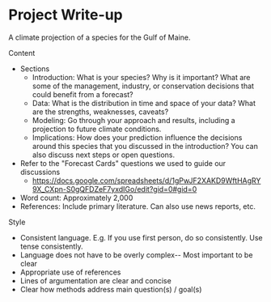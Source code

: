 # Project Write-up

A climate projection of a species for the Gulf of Maine.

Content
 - Sections
   - Introduction: What is your species? Why is it important? What are some of the management, industry, or conservation decisions that could benefit from a forecast?
   - Data: What is the distribution in time and space of your data? What are the strengths, weaknesses, caveats?
   - Modeling: Go through your approach and results, including a projection to future climate conditions.
   - Implications: How does your prediction influence the decisions around this species that you discussed in the introduction? You can also discuss next steps or open questions.
 - Refer to the "Forecast Cards" questions we used to guide our discussions
   - https://docs.google.com/spreadsheets/d/1gPwJF2XAKD9WftHAgRY9X_CXpn-S0gQFDZeF7yxdIGo/edit?gid=0#gid=0
 - Word count: Approximately 2,000
 - References: Include primary literature. Can also use news reports, etc.
   
Style
   - Consistent language. E.g. If you use first person, do so consistently. Use tense consistently.
   - Language does not have to be overly complex-- Most important to be clear
   - Appropriate use of references
   - Lines of argumentation are clear and concise
   - Clear how methods address main question(s) / goal(s)

